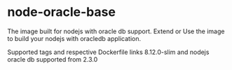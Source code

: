 # node-oracle-base

The image built for nodejs with oracle db support.
Extend or Use the image to build your nodejs with oracledb application.

Supported tags and respective Dockerfile links
8.12.0-slim and nodejs oracle db supported from 2.3.0

